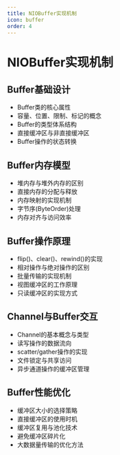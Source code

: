 ```yaml
---
title: NIOBuffer实现机制
icon: buffer
order: 4
---
```


# NIOBuffer实现机制

## Buffer基础设计

- Buffer类的核心属性
- 容量、位置、限制、标记的概念
- Buffer的类型体系结构
- 直接缓冲区与非直接缓冲区
- Buffer操作的状态转换

## Buffer内存模型

- 堆内存与堆外内存的区别
- 直接内存的分配与释放
- 内存映射的实现机制
- 字节序(ByteOrder)处理
- 内存对齐与访问效率

## Buffer操作原理

- flip()、clear()、rewind()的实现
- 相对操作与绝对操作的区别
- 批量传输的实现机制
- 视图缓冲区的工作原理
- 只读缓冲区的实现方式

## Channel与Buffer交互

- Channel的基本概念与类型
- 读写操作的数据流向
- scatter/gather操作的实现
- 文件锁定与共享访问
- 异步通道操作的缓冲区管理

## Buffer性能优化

- 缓冲区大小的选择策略
- 直接缓冲区的使用时机
- 缓冲区复用与池化技术
- 避免缓冲区碎片化
- 大数据量传输的优化方法
